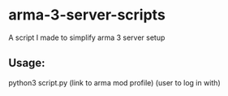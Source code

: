 # arma-3-server-scripts
A script I made to simplify arma 3 server setup

## Usage:
python3 script.py (link to arma mod profile) (user to log in with)
